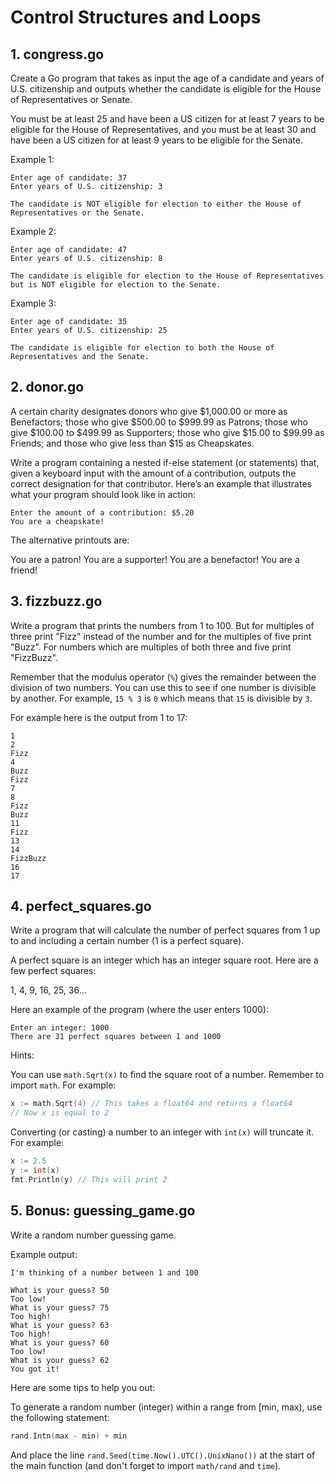 # Control Structures and Loops

## 1. congress.go

Create a Go program that takes as input the age of a candidate and years of U.S. citizenship and outputs whether the candidate is eligible for the House of Representatives or Senate. 

You must be at least 25 and have been a US citizen for at least 7 years to be eligible for the House of Representatives, and you must be at least 30 and have been a US citizen for at least 9 years to be eligible for the Senate.

Example 1:

```
Enter age of candidate: 37
Enter years of U.S. citizenship: 3
 
The candidate is NOT eligible for election to either the House of Representatives or the Senate.
```

Example 2: 
 
```
Enter age of candidate: 47
Enter years of U.S. citizenship: 8
 
The candidate is eligible for election to the House of Representatives but is NOT eligible for election to the Senate.
```

Example 3: 
 
```
Enter age of candidate: 35
Enter years of U.S. citizenship: 25
 
The candidate is eligible for election to both the House of Representatives and the Senate.
```

## 2. donor.go

A certain charity designates donors who give $1,000.00 or more as Benefactors; those who give $500.00 to $999.99 as Patrons; those who give $100.00 to $499.99 as Supporters; those who give $15.00 to $99.99 as Friends; and those who give less than $15 as Cheapskates.  
 
Write a program containing a nested if-else statement (or statements) that, given a keyboard input with the amount of a contribution, outputs the correct designation for that contributor. Here’s an example that illustrates what your program should look like in action: 

```
Enter the amount of a contribution: $5.20
You are a cheapskate!
```
 
The alternative printouts are: 

You are a patron!
You are a supporter!
You are a benefactor!
You are a friend!

## 3. fizzbuzz.go

Write a program that prints the numbers from 1 to 100. But for multiples of three print "Fizz" instead of the number and for the multiples of five print "Buzz". For numbers which are multiples of both three and five print "FizzBuzz".

Remember that the modulus operator (`%`) gives the remainder between the division of two numbers.
You can use this to see if one number is divisible by another. For example, `15 % 3` is `0` which means
that `15` is divisible by `3`.

For example here is the output from 1 to 17:

```
1
2
Fizz
4
Buzz
Fizz
7
8
Fizz
Buzz
11
Fizz
13
14
FizzBuzz
16
17
```

## 4. perfect_squares.go

Write a program that will calculate the number of perfect squares from 1 up to and including a certain number (1 is a perfect square).

A perfect square is an integer which has an integer square root. Here are a few perfect squares:

1, 4, 9, 16, 25, 36...

Here an example of the program (where the user enters 1000):

```
Enter an integer: 1000
There are 31 perfect squares between 1 and 1000
```

Hints:

You can use `math.Sqrt(x)` to find the square root of a number. Remember to import `math`. For example:

```go
x := math.Sqrt(4) // This takes a float64 and returns a float64
// Now x is equal to 2
```

Converting (or casting) a number to an integer with `int(x)` will truncate it. For example:

```go
x := 2.5
y := int(x)
fmt.Println(y) // This will print 2
```

## 5. Bonus: guessing_game.go

Write a random number guessing game.

Example output:

```
I'm thinking of a number between 1 and 100

What is your guess? 50
Too low!
What is your guess? 75
Too high!
What is your guess? 63
Too high!
What is your guess? 60
Too low!
What is your guess? 62
You got it!
```

Here are some tips to help you out:

To generate a random number (integer) within a range from [min, max), use the following statement:

```go
rand.Intn(max - min) + min
```

And place the line `rand.Seed(time.Now().UTC().UnixNano())` at the start of the main function
(and don't forget to import `math/rand` and `time`).
